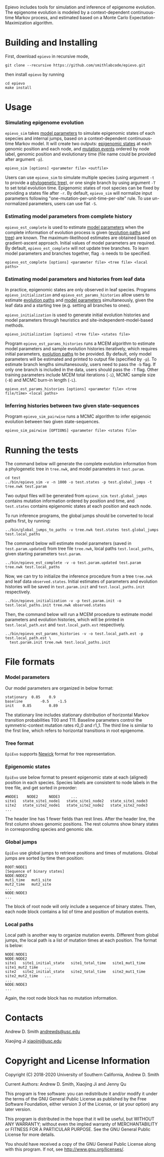 Epievo includes tools for simulation and inference of epigenome evolution.
The epigenome evolution is modeled by a context-dependent continuous-time
Markov process, and estimated based
on a Monte Carlo Expectation-Maximization algorithm.


Building and Installing 
=======================

First, download `epievo` in recursive mode,
```
git clone --recursive https://github.com/smithlabcode/epievo.git
```
then install `epievo` by running
```
cd epievo
make install
```

Usage
========================
### Simulating epigenome evolution
`epievo_sim` takes [model parameters](#model-parameters) to
simulate epigenomic states of each sepecies
and internal jumps, based on a context-dependent continuous-time
Markov model. It will create two outputs:
[epigenomic states](#epigenomic-states) at each genomic position and each
node,
and [mutation events](#global-jumps) ordered by node label, genomic
position and evolutionary time (file name could be provided after argument `-p`).

```
epievo_sim [options] <parameter file> <outfile>
```
Users can use `epievo_sim` to simulate multiple species (using argument `-t` to
provide a [phylogenetic tree](#tree-format)), or one single branch by using
argument `-T` to set total evolution time.
Epigenomic states of root species can be fixed by providing a states file
after `-r`. By default, `epievo_sim` will normalize input parameters following
"one-mutation-per-unit-time-per-site" rule. To use un-normalized
parameters, users can use flat `-S`.


### Estimating model parameters from complete history
`epievo_est_complete` is used to estimate [model parameters](#model-parameters)
when the complete information of evolution process is given
([evolution paths](#local-paths) and [tree](tree-format)) are known.
The maximum-likelihood estimates are obtained based on gradient-ascent approach.
Initial values of model parameters are required.
By default, `epievo_est_complete` will not update tree branches. To
learn model parameters and branches together, flag `-b` needs to be specified.
```
epievo_est_complete [options] <parameter file> <tree file> <local paths>
```

### Estimating model parameters and histories from leaf data
In practice, epigenomic states are only observed in leaf species.
Programs `epievo_initialization` and `epievo_est_params_histories` allow
users to estimate [evolution paths](#local-paths) and
[model parameters](#model-parameters) simultaneously, given
the leaf data and a starting tree (e.g. setting all branches to ones). 

`epievo_initialization` is used to generate initial evolution histories
and model parameters through heuristics and site-independent-model-based
methods.
```
epievo_initialization [options] <tree file> <states file>

```

Program `epievo_est_params_histories` runs a MCEM algorithm to estimate model
parameters and sample evolution histories iteratively, which requires
initial parameters, [evolution paths](#local-paths) to be provided.
By default, only model parameters will be estimated and printed to output
file (specified by `-p`).
To estimate branch lengths simultanesously, 
users need to pass the `-b` flag.
If only one branch is included in the data, users should pass the `-T` flag.
Other training parameters include MCEM total iterations (`-i`),
MCMC sample size (`-B`) and MCMC burn-in length (`-L`).
```
epievo_est_params_histories [options] <parameter file> <tree file/time> <local paths>
```

### Inferring histories between two given state-sequences
Program `epievo_sim_pairwise` runs a MCMC algorithm to infer epigenoic evolution
between two given state-sequences. 
```
epievo_sim_pairwise [OPTIONS] <parameter file> <states file>
```

Running the tests
========================

The command below will generate the complete evolution information from
a phylogenetic tree in `tree.nwk`, and model parameters in `test.param`.
```
cd test
../bin/epievo_sim -v -n 1000 -o test.states -p test.global_jumps -t tree.nwk test.param
```
Two output files will be generated from `epievo_sim`.
`test.global_jumps` contains mutation information ordered by position
and time, and `test.states` contains epigenomic states at each position and each node.

To run inference programs, the global jumps should be converted to
local paths first, by running:
```
../bin/global_jumps_to_paths -v tree.nwk test.states test.global_jumps test.local_paths
```

The command below will estimate model parameters (saved in `test.param.updated`) from
tree file `tree.nwk`, local paths `test.local_paths`, given starting parameters
`test.param`.
```
../bin/epievo_est_complete -v -o test.param.updated test.param tree.nwk test.local_paths
```

Now, we can try to initialize the inference procedure from a tree `tree.nwk` and
leaf data `observed.states`. Initial estimates of parameters and evolution histories
will be saved in `test.param.init` and `test.local_paths.init` respectively.
```
../bin/epievo_initialization -v -p test.param.init -o test.local_paths.init tree.nwk observed.states
```
Then, the command below will run a MCEM procedure to estimate model parameters and
evolution histories, which will be printed in `test.local_path.est`
and `test.local_path.est` respectively.
```
../bin/epievo_est_params_histories -v -o test.local_path.est -p test.local_path.est \
  test.param.init tree.nwk test.local_paths.init
```


File formats
========================
### Model parameters
Our model parameters are organized in below format:
```
stationary  0.85    0.9
baseline        -0.5    -1.5
init    0.85        0.89
```
The stationary line includes stationary distribution of horizontal Markov transition probabilities T00 and T11. Baseline parameters control the symmetric-context mutation rates r0_0 and r1_1. The third line is similar to the first line, which
refers to horizontal transitions in root epigenome.

### Tree format
`EpiEvo` supports [Newick](http://evolution.genetics.washington.edu/phylip/newicktree.html)
format for tree representation.

### Epigenomic states
`EpiEvo` use below format to present epigenomic state at each (aligned) position in each species.
Species labels are consistent to node labels in the tree file, and get sorted in preorder: 
```
#NODE1    NODE2     NODE3     ...
site1   state_site1_node1   state_site1_node2   state_site1_node3
site2   state_site2_node1   state_site2_node2   state_site2_node3
...
```
The header line has 1 fewer fields than rest lines.
After the header line, the first column shows genomic positions.
The rest columns show binary states in corresponding species and genomic site.

### Global jumps
`EpiEvo` use global jumps to retrieve positions and times of mutations.
Global jumps are sorted by time then position:
```
ROOT:NODE1
[Sequence of binary states]
NODE:NODE2
mut1_time   mut1_site
mut2_time   mut2_site
...
NODE:NODE3
...
```
The block of root node will only include a sequence of binary states.
Then, each node block contains a list of time and position of mutation events.

### Local paths
Local path is another way to organize mutation events.
Different from global jumps, the local path is a list of mutation times at each position.
The format is below:
```
NODE:NODE1
NODE:NODE2
site1   site1_initial_state   site1_total_time   site1_mut1_time    site1_mut2_time   ...
site2   site2_initial_state   site2_total_time   site2_mut1_time    site2_mut2_time   ...
...
NODE:NODE3
...
```
Again, the root node block has no mutation information.


Contacts
========================

Andrew D. Smith
andrewds@usc.edu

Xiaojing Ji
xiaojinj@usc.edu


Copyright and License Information
=================================

Copyright (C) 2018-2020
University of Southern California,
Andrew D. Smith
  
Current Authors:  Andrew D. Smith, Xiaojing Ji and Jenny Qu
  
This program is free software: you can redistribute it and/or modify
it under the terms of the GNU General Public License as published by
the Free Software Foundation, either version 3 of the License, or
(at your option) any later version.
  
This program is distributed in the hope that it will be useful,
but WITHOUT ANY WARRANTY; without even the implied warranty of
MERCHANTABILITY or FITNESS FOR A PARTICULAR PURPOSE.  See the
GNU General Public License for more details.
  
You should have received a copy of the GNU General Public License
along with this program.  If not, see <http://www.gnu.org/licenses/>.
